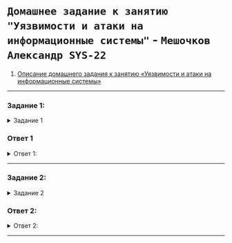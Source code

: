 # `Домашнее задание к занятию "Уязвимости и атаки на информационные системы"` - `Мешочков Александр SYS-22`



1. [Описание домашнего задания к занятию «Уязвимости и атаки на информационные системы»](https://github.com/netology-code/sdb-homeworks/blob/main/13-01.md)

---

 ### Задание 1: 
<details>
   <summary> Задание 1 </summary>

### Задание 1

Скачайте и установите виртуальную машину Metasploitable: https://sourceforge.net/projects/metasploitable/.

Это типовая ОС для экспериментов в области информационной безопасности, с которой следует начать при анализе уязвимостей.

Просканируйте эту виртуальную машину, используя **nmap**.

Попробуйте найти уязвимости, которым подвержена эта виртуальная машина.

Сами уязвимости можно поискать на сайте https://www.exploit-db.com/.

Для этого нужно в поиске ввести название сетевой службы, обнаруженной на атакуемой машине, и выбрать подходящие по версии уязвимости.

Ответьте на следующие вопросы:

- Какие сетевые службы в ней разрешены?
- Какие уязвимости были вами обнаружены? (список со ссылками: достаточно трёх уязвимостей)
  
*Приведите ответ в свободной форме.*  
</details>

### Ответ 1
<details>
  <summary>Ответ 1: </summary>
  
Списко сетевых служб :

<img src = "image/git/13/13.1.jpg" width = 70%>


Обнаруженные уязвимости

1. [CVE:CVE-2011-2523](https://nvd.nist.gov/vuln/detail/CVE-2011-2523)
Эта Уязвимость в программном обеспечении или операционной системе, обнаруженная в 2011 году.
Она может позволить злоумышленникам взломать систему или получить несанкционированный доступ к данным.

2. [CVE-2014-3566](https://nvd.nist.gov/vuln/detail/cve-2014-3566)
Эта Уязвимость, обнаруженная в 2014 году, может быть в различных технологиях или программных продуктах.
Она Позволяет потенциальным атакующим осуществлять атаки посредством раскрытия информации, такие как "POODLE" атака в SSL.
3. [CVE:CVE-2007-6750](https://nvd.nist.gov/vuln/detail/CVE-2007-6750)
Эта  Уязвимость, обнаруженная в 2007 году, в каком-то программном обеспечении или системе.
Она Могла создать возможность для злоумышленников проникнуть в систему или провести другие атаки.


</details>


--------

 ### Задание 2: 
<details>
   <summary> Задание 2 </summary>

### Задание 2
Проведите сканирование Metasploitable в режимах SYN, FIN, Xmas, UDP.

Запишите сеансы сканирования в Wireshark.

Ответьте на следующие вопросы:

1) Чем отличаются эти режимы сканирования с точки зрения сетевого трафика?
2) Как отвечает сервер?

*Приведите ответ в свободной форме.*
</details>

 ### Ответ 2: 
<details>
   <summary> Ответ 2: </summary>

1.1) SYN (TCP SYN Scan):

 * Что происходит: Клиент отправляет TCP-пакет с установленным флагом SYN. Если порт открыт, сервер отвечает SYN/ACK. Если порт закрыт, сервер отправляет RST.
 * Реакция сервера: Открывает порт: SYN/ACK. Закрывает порт: RST.

1.2) FIN (TCP FIN Scan):

* Что происходит: Клиент отправляет TCP-пакет с установленным флагом FIN. Если порт открыт, сервер должен проигнорировать пакет. Если порт закрыт, сервер отправляет RST.
* Реакция сервера: Открывает порт: Не реагирует на FIN. Закрывает порт: RST.

1.3) Xmas (TCP Xmas Scan):

* Что происходит: Клиент отправляет TCP-пакет с установленными флагами FIN, URG и PSH. Если порт открыт, сервер должен проигнорировать пакет. Если порт закрыт, сервер отправляет RST.
* Реакция сервера: Открывает порт: Не реагирует на Xmas Scan. Закрывает порт: RST.

1.4) UDP (UDP Scan):

* Что происходит: Клиент отправляет UDP-пакет на целевой порт. Если порт открыт, сервер может ответить. Если порт закрыт, сервер отправляет ICMP Port Unreachable.
* Реакция сервера: Открывает порт: Может отправить ответ (если сервер поддерживает UDP-ответы). Закрывает порт: ICMP Port Unreachable.

2)
SYN сканирование

<img src = "image/git/13/13.2.jpg" width = 80%>

FIN сканирование

<img src = "image/git/13/13.3.jpg" width = 80%>

Xmas сканирование

<img src = "image/git/13/13.4.jpg" width = 80%>

UDP сканирование

<img src = "image/git/13/13.5.jpg" width = 80%>

</details>


--------